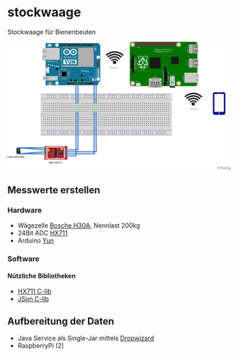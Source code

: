 # stockwaage
Stockwaage für Bienenbeuten

![Basisaufbau](https://github.com/giselher9/stockwaage/blob/master/basic_buildup_Steckplatine.png)

## Messwerte erstellen
### Hardware
* Wägezelle [Bosche H30A](http://www.bosche.eu/sites/default/files/prospekte/H30A.pdf), Nennlast 200kg
* 24Bit ADC [HX711](https://github.com/sparkfun/HX711-Load-Cell-Amplifier)
* Arduino [Yun](https://www.arduino.cc/en/Main/ArduinoBoardYun?from=Products.ArduinoYUN)

### Software
#### Nützliche Bibliotheken
* [HX711 C-lib](https://github.com/bogde/HX711)
* [JSon C-lib](https://github.com/bblanchon/ArduinoJson/wiki)

## Aufbereitung der Daten
* Java Service als Single-Jar mittels [Dropwizard](http://www.dropwizard.io/getting-started.html)
* RaspberryPi (2)
